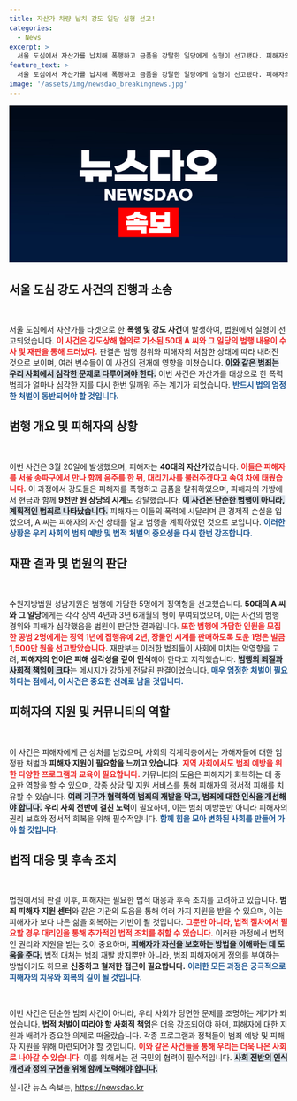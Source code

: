 ```yaml
---
title: 자산가 차량 납치 강도 일당 실형 선고!
categories:
  - News
excerpt: >
  서울 도심에서 자산가를 납치해 폭행하고 금품을 강탈한 일당에게 실형이 선고됐다. 피해자의 재산을 노린 범행, 그 죄질이 무겁게 평가받으며 법정에서 응징을 받았다.
feature_text: >
  서울 도심에서 자산가를 납치해 폭행하고 금품을 강탈한 일당에게 실형이 선고됐다. 피해자의 재산을 노린 범행, 그 죄질이 무겁게 평가받으며 법정에서 응징을 받았다.
image: '/assets/img/newsdao_breakingnews.jpg'
---
```


<p><img src="/assets/img/newsdao_breakingnews.jpg" alt="ontimetimes 속보" /></p>

<h2 data-ke-size="size26">서울 도심 강도 사건의 진행과 소송</h2>

<p data-ke-size="size16">&nbsp;</p>

<p>서울 도심에서 자산가를 타겟으로 한 <b>폭행 및 강도 사건</b>이 발생하여, 법원에서 실형이 선고되었습니다. <b><span style="color: #ee2323;">이 사건은 강도상해 혐의로 기소된 50대 A 씨와 그 일당의 범행 내용이 수사 및 재판을 통해 드러났다.</span></b> 판결은 범행 경위와 피해자의 처참한 상태에 따라 내려진 것으로 보이며, 여러 변수들이 이 사건의 전개에 영향을 미쳤습니다. <b><span style="background-color: #21538527;">이와 같은 범죄는 우리 사회에서 심각한 문제로 다루어져야 한다.</span></b> 이번 사건은 자산가를 대상으로 한 폭력범죄가 얼마나 심각한 지를 다시 한번 일깨워 주는 계기가 되었습니다. <b><span style="color: #1a5490;">반드시 법의 엄정한 처벌이 동반되어야 할 것입니다.</span></b></p>

<h2 data-ke-size="size26">범행 개요 및 피해자의 상황</h2>

<p data-ke-size="size16">&nbsp;</p>

<p>이번 사건은 3월 20일에 발생했으며, 피해자는 <b>40대의 자산가</b>였습니다. <b><span style="color: #ee2323;">이들은 피해자를 서울 송파구에서 만나 함께 음주를 한 뒤, 대리기사를 불러주겠다고 속여 차에 태웠습니다.</span></b> 이 과정에서 강도들은 피해자를 폭행하고 금품을 탈취하였으며, 피해자의 가방에서 현금과 함께 <b>9천만 원 상당의 시계</b>도 강탈했습니다. <b><span style="background-color: #21538527;">이 사건은 단순한 범행이 아니라, 계획적인 범죄로 나타났습니다.</span></b> 피해자는 이들의 폭력에 시달리며 큰 경제적 손실을 입었으며, A 씨는 피해자의 자산 상태를 알고 범행을 계획하였던 것으로 보입니다. <b><span style="color: #1a5490;">이러한 상황은 우리 사회의 범죄 예방 및 법적 처벌의 중요성을 다시 한번 강조합니다.</span></b></p>

<h2 data-ke-size="size26">재판 결과 및 법원의 판단</h2>

<p data-ke-size="size16">&nbsp;</p>

<p>수원지방법원 성남지원은 범행에 가담한 5명에게 징역형을 선고했습니다. <b>50대의 A 씨와 그 일당</b>에게는 각각 징역 4년과 3년 6개월의 형이 부여되었으며, 이는 사건의 범행 경위와 피해가 심각했음을 법원이 판단한 결과입니다. <b><span style="color: #ee2323;">또한 범행에 가담한 인원을 모집한 공범 2명에게는 징역 1년에 집행유예 2년, 장물인 시계를 판매하도록 도운 1명은 벌금 1,500만 원을 선고받았습니다.</span></b> 재판부는 이러한 범죄들이 사회에 미치는 악영향을 고려, <b>피해자의 연이은 피해 심각성을 깊이 인식</b>해야 한다고 지적했습니다. <b><span style="background-color: #21538527;">범행의 죄질과 사회적 책임이 크다</span></b>는 메시지가 강하게 전달된 판결이었습니다. <b><span style="color: #1a5490;">매우 엄정한 처벌이 필요하다는 점에서, 이 사건은 중요한 선례로 남을 것입니다.</span></b></p>

<h2 data-ke-size="size26">피해자의 지원 및 커뮤니티의 역할</h2>

<p data-ke-size="size16">&nbsp;</p>

<p>이 사건은 피해자에게 큰 상처를 남겼으며, 사회의 각계각층에서는 가해자들에 대한 엄정한 처벌과 <b>피해자 지원이 필요함을 느끼고 있습니다.</b> <b><span style="color: #ee2323;">지역 사회에서도 범죄 예방을 위한 다양한 프로그램과 교육이 필요합니다.</span></b> 커뮤니티의 도움은 피해자가 회복하는 데 중요한 역할을 할 수 있으며, 각종 상담 및 지원 서비스를 통해 피해자의 정서적 피해를 치유할 수 있습니다. <b><span style="background-color: #21538527;">여러 기구가 협력하여 범죄의 재발을 막고, 범죄에 대한 인식을 개선해야 합니다.</span></b> <b>우리 사회 전반에 걸친 노력</b>이 필요하며, 이는 범죄 예방뿐만 아니라 피해자의 권리 보호와 정서적 회복을 위해 필수적입니다. <b><span style="color: #1a5490;">함께 힘을 모아 변화된 사회를 만들어 가야 할 것입니다.</span></b></p>

<h2 data-ke-size="size26">법적 대응 및 후속 조치</h2>

<p data-ke-size="size16">&nbsp;</p>

<p>법원에서의 판결 이후, 피해자는 필요한 법적 대응과 후속 조치를 고려하고 있습니다. <b>범죄 피해자 지원 센터</b>와 같은 기관의 도움을 통해 여러 가지 지원을 받을 수 있으며, 이는 피해자가 보다 나은 삶을 회복하는 기반이 될 것입니다. <b><span style="color: #ee2323;">그뿐만 아니라, 법적 절차에서 필요할 경우 대리인을 통해 추가적인 법적 조치를 취할 수 있습니다.</span></b> 이러한 과정에서 법적인 권리와 지원을 받는 것이 중요하며, <b><span style="background-color: #21538527;">피해자가 자신을 보호하는 방법을 이해하는 데 도움을 준다.</span></b> 법적 대처는 범죄 재발 방지뿐만 아니라, 범죄 피해자에게 정의를 부여하는 방법이기도 하므로 <b>신중하고 철저한 접근이 필요합니다.</b> <b><span style="color: #1a5490;">이러한 모든 과정은 궁극적으로 피해자의 치유와 회복의 길이 될 것입니다.</span></b></p>

<p data-ke-size="size16">&nbsp;</p>

<p>이번 사건은 단순한 범죄 사건이 아니라, 우리 사회가 당면한 문제를 조명하는 계기가 되었습니다. <b>법적 처벌이 따라야 할 사회적 책임</b>은 더욱 강조되어야 하며, 피해자에 대한 지원과 배려가 중요한 의제로 떠올랐습니다. 각종 프로그램과 정책들이 범죄 예방 및 피해자 지원을 위해 마련되어야 할 것입니다. <b><span style="color: #ee2323;">이와 같은 사건들을 통해 우리는 더욱 나은 사회로 나아갈 수 있습니다.</span></b> 이를 위해서는 전 국민의 협력이 필수적입니다. <b><span style="background-color: #21538527;">사회 전반의 인식 개선과 정의 구현을 위해 함께 노력해야 합니다.</span></b></p>
실시간 뉴스 속보는, <a href="https://newsdao.kr" rel="dofollow">https://newsdao.kr</a>


